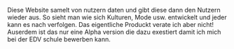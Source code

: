 Diese Website samelt von nutzern daten und gibt diese dann den Nutzern wieder aus.
So sieht man wie sich Kulturen, Mode usw. entwickelt und jeder kann es nach verfolgen.
Das eigentliche Produckt verate ich aber nicht!
Auserdem ist das nur eine Alpha version die dazu exestiert damit ich mich bei der EDV schule bewerben kann.